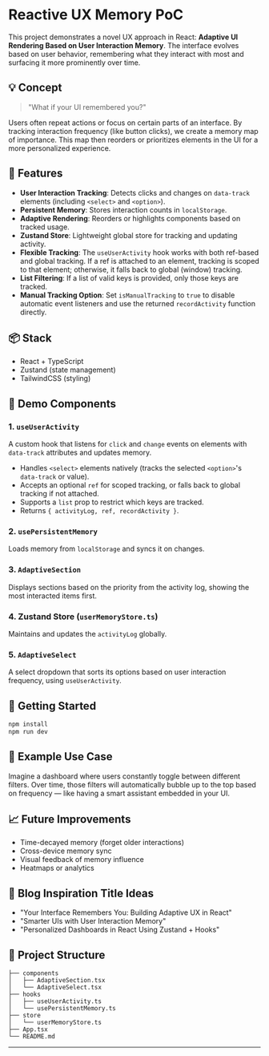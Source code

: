 # Reactive UX Memory PoC

This project demonstrates a novel UX approach in React: **Adaptive UI Rendering Based on User Interaction Memory**. The interface evolves based on user behavior, remembering what they interact with most and surfacing it more prominently over time.

## 💡 Concept

> "What if your UI remembered you?"

Users often repeat actions or focus on certain parts of an interface. By tracking interaction frequency (like button clicks), we create a memory map of importance. This map then reorders or prioritizes elements in the UI for a more personalized experience.

## 🔧 Features

- **User Interaction Tracking**: Detects clicks and changes on `data-track` elements (including `<select>` and `<option>`).
- **Persistent Memory**: Stores interaction counts in `localStorage`.
- **Adaptive Rendering**: Reorders or highlights components based on tracked usage.
- **Zustand Store**: Lightweight global store for tracking and updating activity.
- **Flexible Tracking**: The `useUserActivity` hook works with both ref-based and global tracking. If a ref is attached to an element, tracking is scoped to that element; otherwise, it falls back to global (window) tracking.
- **List Filtering**: If a list of valid keys is provided, only those keys are tracked.
- **Manual Tracking Option**: Set `isManualTracking` to `true` to disable automatic event listeners and use the returned `recordActivity` function directly.

## 📦 Stack

- React + TypeScript
- Zustand (state management)
- TailwindCSS (styling)

## 🧪 Demo Components

### 1. `useUserActivity`

A custom hook that listens for `click` and `change` events on elements with `data-track` attributes and updates memory.

- Handles `<select>` elements natively (tracks the selected `<option>`'s `data-track` or value).
- Accepts an optional `ref` for scoped tracking, or falls back to global tracking if not attached.
- Supports a `list` prop to restrict which keys are tracked.
- Returns `{ activityLog, ref, recordActivity }`.

### 2. `usePersistentMemory`

Loads memory from `localStorage` and syncs it on changes.

### 3. `AdaptiveSection`

Displays sections based on the priority from the activity log, showing the most interacted items first.

### 4. Zustand Store (`userMemoryStore.ts`)

Maintains and updates the `activityLog` globally.

### 5. `AdaptiveSelect`

A select dropdown that sorts its options based on user interaction frequency, using `useUserActivity`.

## 🚀 Getting Started

```bash
npm install
npm run dev
```

## 🧠 Example Use Case

Imagine a dashboard where users constantly toggle between different filters. Over time, those filters will automatically bubble up to the top based on frequency — like having a smart assistant embedded in your UI.

## 📈 Future Improvements

- Time-decayed memory (forget older interactions)
- Cross-device memory sync
- Visual feedback of memory influence
- Heatmaps or analytics

## 📝 Blog Inspiration Title Ideas

- "Your Interface Remembers You: Building Adaptive UX in React"
- "Smarter UIs with User Interaction Memory"
- "Personalized Dashboards in React Using Zustand + Hooks"

## 📂 Project Structure

```
├── components
│   ├── AdaptiveSection.tsx
│   └── AdaptiveSelect.tsx
├── hooks
│   ├── useUserActivity.ts
│   └── usePersistentMemory.ts
├── store
│   └── userMemoryStore.ts
├── App.tsx
└── README.md
```

---
